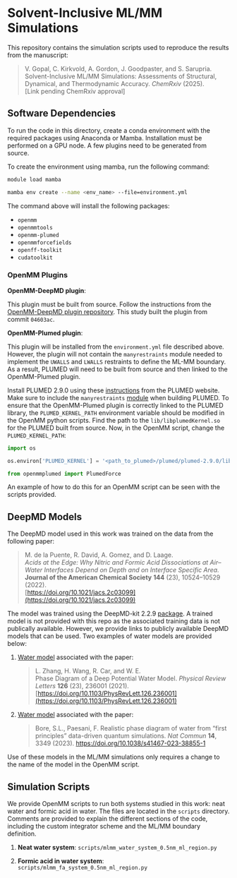 # Solvent-Inclusive ML/MM Simulations

This repository contains the simulation scripts used to reproduce the results from the manuscript:

> V. Gopal, C. Kirkvold, A. Gordon, J. Goodpaster, and S. Sarupria.  
Solvent-Inclusive ML/MM Simulations: Assessments of Structural, Dynamical, and Thermodynamic Accuracy.
*ChemRxiv* (2025).  
[Link pending ChemRxiv approval]

## Software Dependencies

To run the code in this directory, create a conda environment with the required packages using Anaconda or Mamba. Installation must be performed on a GPU node. A few plugins need to be generated from source.

To create the environment using mamba, run the following command:

```bash
module load mamba

mamba env create --name <env_name> --file=environment.yml
```

The command above will install the following packages:

- `openmm`
- `openmmtools`
- `openmm-plumed`
- `openmmforcefields`
- `openff-toolkit`
- `cudatoolkit`

### OpenMM Plugins

**OpenMM-DeepMD plugin**:

This plugin must be built from source. Follow the instructions from the [OpenMM-DeepMD plugin repository](https://github.com/JingHuangLab/openmm_deepmd_plugin). This study built the plugin from commit `04603ac`.

**OpenMM-Plumed plugin**:

This plugin will be installed from the `environment.yml` file described above. However, the plugin will not contain the `manyrestraints` module needed to implement the `UWALLS` and `LWALLS` restraints to define the ML-MM boundary. As a result, PLUMED will need to be built from source and then linked to the OpenMM-Plumed plugin. 

Install PLUMED 2.9.0 using these [instructions](https://www.plumed.org/doc-v2.9/user-doc/html/_installation.html) from the PLUMED website. Make sure to include the `manyrestraints` [module](https://www.plumed.org/doc-v2.9/user-doc/html/mymodules.html) when building PLUMED. To ensure that the OpenMM-Plumed plugin is correctly linked to the PLUMED library, the `PLUMED_KERNEL_PATH` environment variable should be modified in the OpenMM python scripts. Find the path to the `lib/libplumedKernel.so` for the PLUMED built from source. Now, in the OpenMM script, change the `PLUMED_KERNEL_PATH`: 

```python
import os

os.environ['PLUMED_KERNEL'] = '<path_to_plumed>/plumed/plumed-2.9.0/lib/libplumedKernel.so'

from openmmplumed import PlumedForce
```
An example of how to do this for an OpenMM script can be seen with the scripts provided.

## DeepMD Models

The DeepMD model used in this work was trained on the data from the following paper: 

>M. de la Puente, R. David, A. Gomez, and D. Laage.  
*Acids at the Edge: Why Nitric and Formic Acid Dissociations at Air–Water Interfaces Depend on Depth and on Interface Specific Area.*  
**Journal of the American Chemical Society** **144** (23), 10524–10529 (2022).  
[https://doi.org/10.1021/jacs.2c03099](https://doi.org/10.1021/jacs.2c03099)

The model was trained using the DeepMD-kit 2.2.9 [package](https://deepmd.readthedocs.io/en/latest/). A trained model is not provided with this repo as the associated training data is not publically available. However, we provide links to publicly available DeepMD models that can be used. Two examples of water models are provided below:

1. [Water model](https://github.com/deepmodeling/dpgen/discussions/699) associated with the paper:  
   >L. Zhang, H. Wang, R. Car, and W. E.  
Phase Diagram of a Deep Potential Water Model.
*Physical Review Letters* **126** (23), 236001 (2021).  
[https://doi.org/10.1103/PhysRevLett.126.236001](https://doi.org/10.1103/PhysRevLett.126.236001)
2. [Water model](https://github.com/paesanilab/Data_Repository/tree/main/Quantum-phase-diagram-of-water/Deep_Neural_Network_Potential) associated with the paper:  
   >Bore, S.L., Paesani, F. Realistic phase diagram of water from “first principles” data-driven quantum simulations. *Nat Commun* **14**, 3349 (2023). https://doi.org/10.1038/s41467-023-38855-1

Use of these models in the ML/MM simulations only requires a change to the name of the model in the OpenMM script.

## Simulation Scripts

We provide OpenMM scripts to run both systems studied in this work: neat water and formic acid in water. The files are located in the `scripts` directory. Comments are provided to explain the different sections of the code, including the custom integrator scheme and the ML/MM boundary definition. 

1. **Neat water system**: `scripts/mlmm_water_system_0.5nm_ml_region.py`

2. **Formic acid in water system**: `scripts/mlmm_fa_system_0.5nm_ml_region.py`